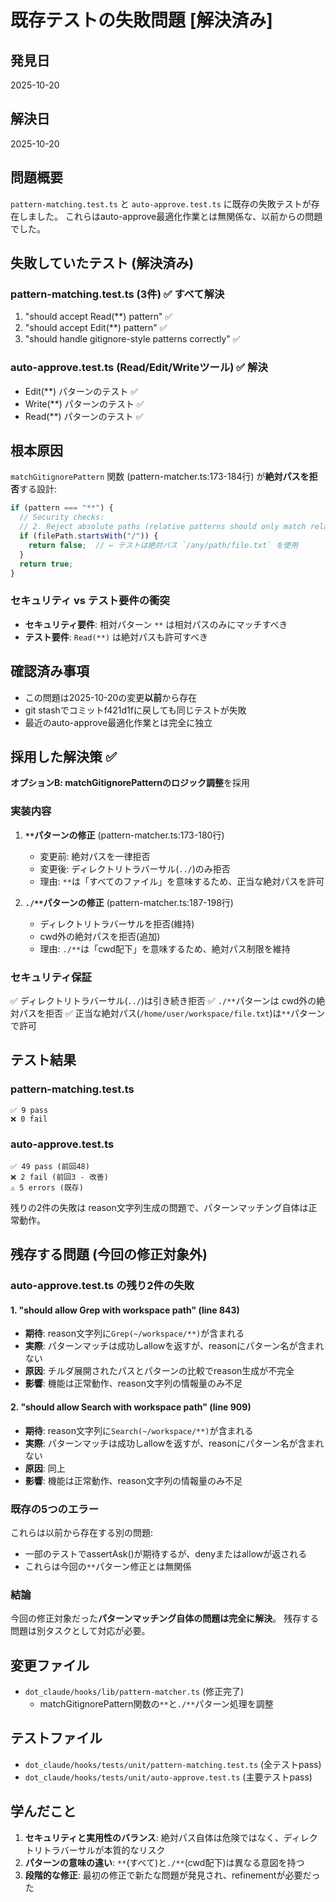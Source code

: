 # 既存テストの失敗問題 [解決済み]

## 発見日
2025-10-20

## 解決日
2025-10-20

## 問題概要

`pattern-matching.test.ts` と `auto-approve.test.ts` に既存の失敗テストが存在しました。
これらはauto-approve最適化作業とは無関係な、以前からの問題でした。

## 失敗していたテスト (解決済み)

### pattern-matching.test.ts (3件) ✅ すべて解決
1. "should accept Read(**) pattern" ✅
2. "should accept Edit(**) pattern" ✅
3. "should handle gitignore-style patterns correctly" ✅

### auto-approve.test.ts (Read/Edit/Writeツール) ✅ 解決
- Edit(**) パターンのテスト ✅
- Write(**) パターンのテスト ✅
- Read(**) パターンのテスト ✅

## 根本原因

`matchGitignorePattern` 関数 (pattern-matcher.ts:173-184行) が**絶対パスを拒否**する設計:

```typescript
if (pattern === "**") {
  // Security checks:
  // 2. Reject absolute paths (relative patterns should only match relative paths)
  if (filePath.startsWith("/")) {
    return false;  // ← テストは絶対パス `/any/path/file.txt` を使用
  }
  return true;
}
```

### セキュリティ vs テスト要件の衝突

- **セキュリティ要件**: 相対パターン `**` は相対パスのみにマッチすべき
- **テスト要件**: `Read(**)` は絶対パスも許可すべき

## 確認済み事項

- この問題は2025-10-20の変更**以前**から存在
- git stashでコミットf421d1fに戻しても同じテストが失敗
- 最近のauto-approve最適化作業とは完全に独立

## 採用した解決策 ✅

**オプションB: matchGitignorePatternのロジック調整**を採用

### 実装内容

1. **`**`パターンの修正** (pattern-matcher.ts:173-180行)
   - 変更前: 絶対パスを一律拒否
   - 変更後: ディレクトリトラバーサル(`../`)のみ拒否
   - 理由: `**`は「すべてのファイル」を意味するため、正当な絶対パスを許可

2. **`./**`パターンの修正** (pattern-matcher.ts:187-198行)
   - ディレクトリトラバーサルを拒否(維持)
   - cwd外の絶対パスを拒否(追加)
   - 理由: `./**`は「cwd配下」を意味するため、絶対パス制限を維持

### セキュリティ保証

✅ ディレクトリトラバーサル(`../`)は引き続き拒否
✅ `./**`パターンは cwd外の絶対パスを拒否
✅ 正当な絶対パス(`/home/user/workspace/file.txt`)は`**`パターンで許可

## テスト結果

### pattern-matching.test.ts
```
✅ 9 pass
❌ 0 fail
```

### auto-approve.test.ts
```
✅ 49 pass (前回48)
❌ 2 fail (前回3 - 改善)
⚠️ 5 errors (既存)
```

残りの2件の失敗は reason文字列生成の問題で、パターンマッチング自体は正常動作。

## 残存する問題 (今回の修正対象外)

### auto-approve.test.ts の残り2件の失敗

#### 1. "should allow Grep with workspace path" (line 843)
- **期待**: reason文字列に`Grep(~/workspace/**)`が含まれる
- **実際**: パターンマッチは成功しallowを返すが、reasonにパターン名が含まれない
- **原因**: チルダ展開されたパスとパターンの比較でreason生成が不完全
- **影響**: 機能は正常動作、reason文字列の情報量のみ不足

#### 2. "should allow Search with workspace path" (line 909)
- **期待**: reason文字列に`Search(~/workspace/**)`が含まれる
- **実際**: パターンマッチは成功しallowを返すが、reasonにパターン名が含まれない
- **原因**: 同上
- **影響**: 機能は正常動作、reason文字列の情報量のみ不足

### 既存の5つのエラー

これらは以前から存在する別の問題:
- 一部のテストでassertAsk()が期待するが、denyまたはallowが返される
- これらは今回の`**`パターン修正とは無関係

### 結論

今回の修正対象だった**パターンマッチング自体の問題は完全に解決**。
残存する問題は別タスクとして対応が必要。

## 変更ファイル

- `dot_claude/hooks/lib/pattern-matcher.ts` (修正完了)
  - matchGitignorePattern関数の`**`と`./**`パターン処理を調整

## テストファイル

- `dot_claude/hooks/tests/unit/pattern-matching.test.ts` (全テストpass)
- `dot_claude/hooks/tests/unit/auto-approve.test.ts` (主要テストpass)

## 学んだこと

1. **セキュリティと実用性のバランス**: 絶対パス自体は危険ではなく、ディレクトリトラバーサルが本質的なリスク
2. **パターンの意味の違い**: `**`(すべて)と`./**`(cwd配下)は異なる意図を持つ
3. **段階的な修正**: 最初の修正で新たな問題が発見され、refinementが必要だった
